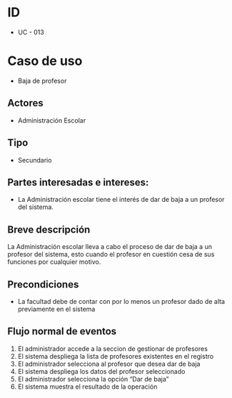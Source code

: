 # ID
- UC - 013

# Caso de uso
- Baja de profesor

## Actores
- Administración Escolar

## Tipo
- Secundario

## Partes interesadas e intereses:
- La Administración escolar tiene el interés de dar de baja a un profesor del sistema.

## Breve descripción
La Administración escolar lleva a cabo el proceso de dar de baja a un profesor del sistema, esto cuando el profesor en cuestión cesa de sus funciones por cualquier motivo. 

## Precondiciones
- La facultad debe de contar con por lo menos un profesor dado de alta previamente en el sistema

## Flujo normal de eventos
1. El administrador accede a la seccion de gestionar de profesores
2. El sistema despliega la lista de profesores existentes en el registro
3. El administrador selecciona al profesor que desea dar de baja
4. El sistema despliega los datos del profesor seleccionado 
5. El administrador selecciona la opción “Dar de baja”
6. El sistema muestra el resultado de la operación 
